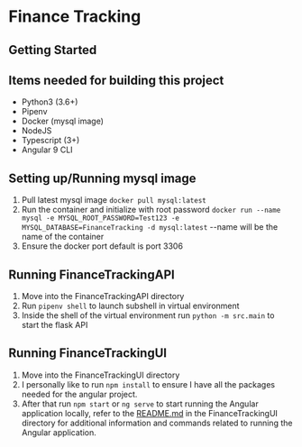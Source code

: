 # Finance Tracking

## Getting Started

## Items needed for building this project
* Python3 (3.6+)
* Pipenv
* Docker (mysql image)
* NodeJS
* Typescript (3+)
* Angular 9 CLI

## Setting up/Running mysql image
1) Pull latest mysql image ```docker pull mysql:latest```
2) Run the container and initialize with root password ```docker run --name mysql -e MYSQL_ROOT_PASSWORD=Test123 -e MYSQL_DATABASE=FinanceTracking -d mysql:latest``` --name will be the name of the container
3) Ensure the docker port default is port 3306

## Running FinanceTrackingAPI
1) Move into the FinanceTrackingAPI directory
2) Run ```pipenv shell``` to launch subshell in virtual environment
3) Inside the shell of the virtual environment run ```python -m src.main``` to start the flask API

## Running FinanceTrackingUI
1) Move into the FinanceTrackingUI directory
2) I personally like to run ```npm install``` to ensure I have all the packages needed for the angular project.
3) After that run ```npm start``` or ```ng serve``` to start running the Angular application locally, refer to the [README.md](FinanceTrackingUI/README.md) in the FinanceTrackingUI directory for additional information and commands related to running the Angular application.